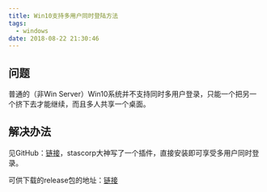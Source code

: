 ```yaml
---
title: Win10支持多用户同时登陆方法
tags:
  - windows
date: 2018-08-22 21:30:46
---
```



## 问题

普通的（非Win Server）Win10系统并不支持同时多用户登录，只能一个把另一个挤下去才能继续，而且多人共享一个桌面。

## 解决办法

见GitHub：[链接](https://github.com/stascorp/rdpwrap)，stascorp大神写了一个插件，直接安装即可享受多用户同时登录。

可供下载的release包的地址：[链接](https://github.com/stascorp/rdpwrap/releases)



